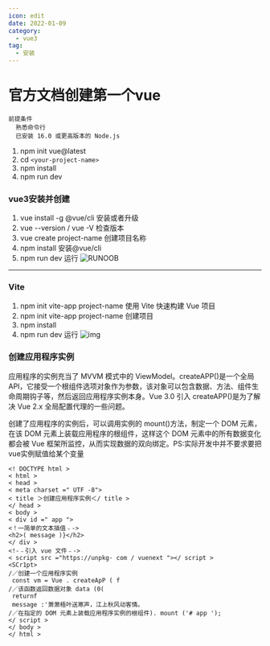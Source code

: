 ```yaml
---
icon: edit
date: 2022-01-09
category:
  - vue3
tag:
  - 安装
---
```

# 官方文档创建第一个vue
```
前提条件
  熟悉命令行
  已安装 16.0 或更高版本的 Node.js
```
1. npm init vue@latest
2. cd `<your-project-name>`
3. npm install
4. npm run dev
### vue3安装并创建
1. vue install -g @vue/cli    安装或者升级 
2. vue --version   / vue -V     检查版本
3. vue create project-name   创建项目名称
4. npm install  安装@vue/cli
5. npm run dev 运行
![](https://www.runoob.com/wp-content/uploads/2017/01/56219E04-D156-43EC-AC59-BFE7E38A62C3.jpg "RUNOOB")
***
### Vite
1. npm init vite-app project-name 使用 Vite 快速构建 Vue 项目
2. npm init vite-app project-name 创建项目
3. npm install
4. npm run dev 运行
![img](https://www.runoob.com/wp-content/uploads/2021/02/62FB6F27-456F-46CF-8892-93D6A3E6F341.jpg "RUNOOB")
### 创建应用程序实例
应用程序的实例充当了 MVVM 模式中的 ViewModel。createAPP()是一个全局 API，它接受一个根组件选项对象作为参数，该对象可以包含数据、方法、组件生命周期钩子等，然后返回应用程序实例本身。Vue 3.0 引入 createAPP()是为了解决 Vue 2.x 全局配置代理的一些问题。

创建了应用程序的实例后，可以调用实例的 mount()方法，制定一个 DOM 元素，在该 DOM 元素上装载应用程序的根组件，这样这个 DOM 元素中的所有数据变化都会被 Vue 框架所监控，从而实现数据的双向绑定。PS:实际开发中并不要求要把vue实例赋值给某个变量
```
<! DOCTYPE html >
< html >
< head >
< meta charset =" UTF -8">
< title ＞创建应用程序实例＜/ title >
</ head >
< body >
< div id =" app ">
<！一简单的文本插值﹣->
<h2>( message )}</h2>
</ div >
<!-﹣引入 vue 文件﹣->
< script src ="https://unpkg· com / vuenext "></ script >
<SCr1pt>
/／创建一个应用程序实例
 const vm = Vue . createApP ( f 
/／该函数返回数据对象 data (0(
 returnf 
 message :'萧萧梧叶送寒声，江上秋风动客情。
/／在指定的 DOM 元素上装载应用程序实例的根组件). mount ('# app ');
</ script >
</ body >
</ html >
```
